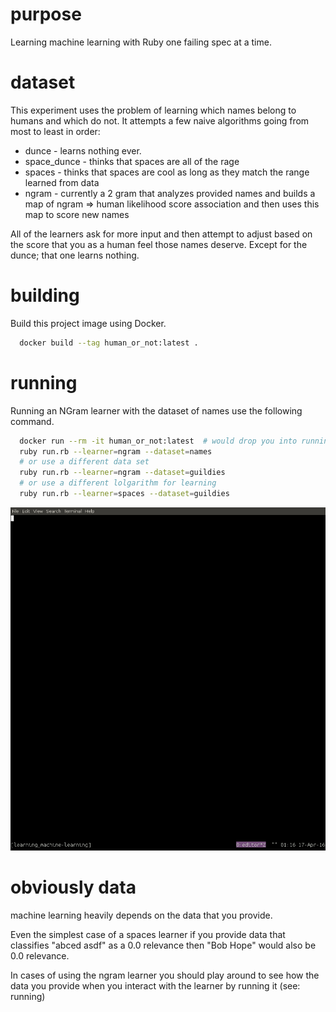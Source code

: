 # purpose
Learning machine learning with Ruby one failing spec at a time.

# dataset
This experiment uses the problem of learning which names belong to humans and
which do not. It attempts a few naive algorithms going from most to least in
order:
  * dunce - learns nothing ever.
  * space_dunce - thinks that spaces are all of the rage
  * spaces - thinks that spaces are cool as long as they match the range learned from data
  * ngram - currently a 2 gram that analyzes provided names and builds a map of
    ngram => human likelihood score association and then uses this map to score
new names

All of the learners ask for more input and then attempt to adjust based on the
score that you as a human feel those names deserve. Except for the dunce; that
one learns nothing.
# building
Build this project image using Docker.
```sh
  docker build --tag human_or_not:latest .
```

# running
Running an NGram learner with the dataset of names use the following command.
```sh
  docker run --rm -it human_or_not:latest  # would drop you into running an NGram learner with a dataset of names
  ruby run.rb --learner=ngram --dataset=names
  # or use a different data set
  ruby run.rb --learner=ngram --dataset=guildies
  # or use a different lolgarithm for learning
  ruby run.rb --learner=spaces --dataset=guildies
```

![running](assets/ngram.gif)

# obviously data
machine learning heavily depends on the data that you provide.

Even the simplest case of a spaces learner if you provide data that
classifies "abced asdf" as a 0.0 relevance then "Bob Hope" would also be 0.0
relevance.

In cases of using the ngram learner you should play around to see how the data
you provide when you interact with the learner by running it (see: running)


